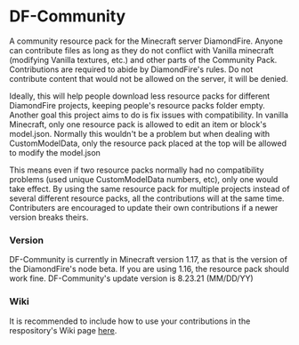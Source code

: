 # DF-Community
A community resource pack for the Minecraft server DiamondFire.
Anyone can contribute files as long as they do not conflict with Vanilla minecraft (modifying Vanilla textures, etc.) and other parts of the Community Pack.
Contributions are required to abide by DiamondFire's rules. Do not contribute content that would not be allowed on the server, it will be denied.

Ideally, this will help people download less resource packs for different DiamondFire projects, keeping people's resource packs folder empty.
Another goal this project aims to do is fix issues with compatibility.
In vanilla Minecraft, only one resource pack is allowed to edit an item or block's model.json. Normally this wouldn't be a problem but when dealing with CustomModelData, only the resource pack placed at the top will be allowed to modify the model.json

This means even if two resource packs normally had no compatibility problems (used unique CustomModelData numbers, etc), only one would take effect. By using the same resource pack for multiple projects instead of several different resource packs, all the contributions will at the same time.
Contributers are encouraged to update their own contributions if a newer version breaks theirs.

### Version
DF-Community is currently in Minecraft version 1.17, as that is the version of the DiamondFire's node beta. If you are using 1.16, the resource pack should work fine.
DF-Community's update version is 8.23.21 (MM/DD/YY)
### Wiki
It is recommended to include how to use your contributions in the respository's Wiki page [here](https://github.com/Shiverdog/DF-Community/wiki/).

